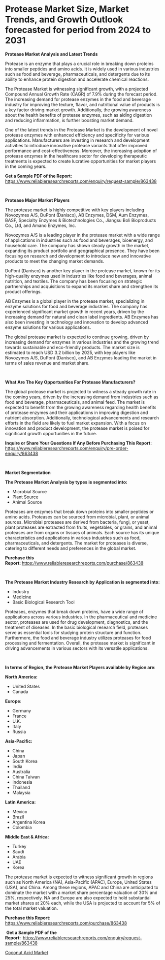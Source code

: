 <p><h1>Protease Market Size, Market Trends, and Growth Outlook forecasted for period from 2024 to 2031</h1></p><p><strong>Protease Market Analysis and Latest Trends</strong></p>
<p><p>Protease is an enzyme that plays a crucial role in breaking down proteins into smaller peptides and amino acids. It is widely used in various industries such as food and beverage, pharmaceuticals, and detergents due to its ability to enhance protein digestion and accelerate chemical reactions.</p><p>The Protease Market is witnessing significant growth, with a projected Compound Annual Growth Rate (CAGR) of 7.9% during the forecast period. The increasing demand for protease enzymes in the food and beverage industry for improving the texture, flavor, and nutritional value of products is a key factor driving market growth. Additionally, the growing awareness about the health benefits of protease enzymes, such as aiding digestion and reducing inflammation, is further boosting market demand.</p><p>One of the latest trends in the Protease Market is the development of novel protease enzymes with enhanced efficiency and specificity for various applications. Manufacturers are investing in research and development activities to introduce innovative protease variants that offer improved performance and cost-effectiveness. Moreover, the increasing adoption of protease enzymes in the healthcare sector for developing therapeutic treatments is expected to create lucrative opportunities for market players in the coming years.</p></p>
<p><strong>Get a Sample PDF of the Report:&nbsp;</strong> <a href="https://www.reliableresearchreports.com/enquiry/request-sample/863438">https://www.reliableresearchreports.com/enquiry/request-sample/863438</a></p>
<p>&nbsp;</p>
<p><strong>Protease Major Market Players</strong></p>
<p><p>The protease market is highly competitive with key players including Novozymes A/S, DuPont (Danisco), AB Enzymes, DSM, Aum Enzymes, BASF, Specialty Enzymes & Biotechnologies Co., Jiangsu Boli Bioproducts Co., Ltd, and Amano Enzymes, Inc.</p><p>Novozymes A/S is a leading player in the protease market with a wide range of applications in industries such as food and beverages, bioenergy, and household care. The company has shown steady growth in the market, expanding its product portfolio and geographical presence. They have been focusing on research and development to introduce new and innovative products to meet the changing market demands.</p><p>DuPont (Danisco) is another key player in the protease market, known for its high-quality enzymes used in industries like food and beverages, animal nutrition, and textiles. The company has been focusing on strategic partnerships and acquisitions to expand its market share and strengthen its product offerings.</p><p>AB Enzymes is a global player in the protease market, specializing in enzyme solutions for food and beverage industries. The company has experienced significant market growth in recent years, driven by the increasing demand for natural and clean label ingredients. AB Enzymes has also been investing in technology and innovation to develop advanced enzyme solutions for various applications.</p><p>The global protease market is expected to continue growing, driven by increasing demand for enzymes in various industries and the growing trend towards sustainable and eco-friendly products. The market size is estimated to reach USD 3.2 billion by 2025, with key players like Novozymes A/S, DuPont (Danisco), and AB Enzymes leading the market in terms of sales revenue and market share.</p></p>
<p>&nbsp;</p>
<p><strong>What Are The Key Opportunities For Protease Manufacturers?</strong></p>
<p><p>The global protease market is projected to witness a steady growth rate in the coming years, driven by the increasing demand from industries such as food and beverage, pharmaceuticals, and animal feed. The market is expected to benefit from the growing awareness regarding health benefits of protease enzymes and their applications in improving digestion and nutrient absorption. Additionally, technological advancements and research efforts in the field are likely to fuel market expansion. With a focus on innovation and product development, the protease market is poised for significant growth opportunities in the future.</p></p>
<p><strong>Inquire or Share Your Questions If Any Before Purchasing This Report:</strong> <a href="https://www.reliableresearchreports.com/enquiry/pre-order-enquiry/863438">https://www.reliableresearchreports.com/enquiry/pre-order-enquiry/863438</a></p>
<p>&nbsp;</p>
<p><strong>Market Segmentation</strong></p>
<p><strong>The Protease Market Analysis by types is segmented into:</strong></p>
<p><ul><li>Microbial Source</li><li>Plant Source</li><li>Animal Source</li></ul></p>
<p><p>Proteases are enzymes that break down proteins into smaller peptides or amino acids. Proteases can be sourced from microbial, plant, or animal sources. Microbial proteases are derived from bacteria, fungi, or yeast, plant proteases are extracted from fruits, vegetables, or grains, and animal proteases are from organs or tissues of animals. Each source has its unique characteristics and applications in various industries such as food, pharmaceuticals, and detergents. The market for proteases is diverse, catering to different needs and preferences in the global market.</p></p>
<p><strong>Purchase this Report:&nbsp;</strong><a href="https://www.reliableresearchreports.com/purchase/863438">https://www.reliableresearchreports.com/purchase/863438</a></p>
<p>&nbsp;</p>
<p><strong>The Protease Market Industry Research by Application is segmented into:</strong></p>
<p><ul><li>Industry</li><li>Medicine</li><li>Basic Biological Research Tool</li></ul></p>
<p><p>Proteases, enzymes that break down proteins, have a wide range of applications across various industries. In the pharmaceutical and medicine sector, proteases are used for drug development, diagnostics, and the treatment of diseases. In the basic biological research field, proteases serve as essential tools for studying protein structure and function. Furthermore, the food and beverage industry utilizes proteases for food processing and fermentation. Overall, the protease market is significant in driving advancements in various sectors with its versatile applications.</p></p>
<p>&nbsp;</p>
<p><strong>In terms of Region, the Protease Market Players available by Region are:</strong></p>
<p>
    <p> <strong> North America: </strong>
        <ul>
            <li>United States</li>
            <li>Canada</li>
        </ul>
        </p> 
    <p> <strong> Europe: </strong>
        <ul>
            <li>Germany</li>
            <li>France</li>
            <li>U.K.</li>
            <li>Italy</li>
            <li>Russia</li>
        </ul>
        </p> 
    <p> <strong> Asia-Pacific: </strong>
        <ul>
            <li>China</li>
            <li>Japan</li>
            <li>South Korea</li>
            <li>India</li>
            <li>Australia</li>
            <li>China Taiwan</li>
            <li>Indonesia</li>
            <li>Thailand</li>
            <li>Malaysia</li>
        </ul>
        </p> 
    <p> <strong> Latin America: </strong>
        <ul>
            <li>Mexico</li>
            <li>Brazil</li>
            <li>Argentina Korea</li>
            <li>Colombia</li>
        </ul>
        </p> 
    <p> <strong> Middle East & Africa: </strong>
        <ul>
            <li>Turkey</li>
            <li>Saudi</li>
            <li>Arabia</li>
            <li>UAE</li>
            <li>Korea</li>
        </ul>
    </p>
    </p>
<p><p>The protease market is expected to witness significant growth in regions such as North America (NA), Asia-Pacific (APAC), Europe, United States (USA), and China. Among these regions, APAC and China are anticipated to dominate the market with a market share percentage valuation of 30% and 25%, respectively. NA and Europe are also expected to hold substantial market shares at 20% each, while the USA is projected to account for 5% of the total market valuation.</p></p>
<p><strong>Purchase this Report: </strong><a href="https://www.reliableresearchreports.com/purchase/863438">https://www.reliableresearchreports.com/purchase/863438</a></p>
<p>&nbsp;<strong>Get a Sample PDF of the Report:&nbsp;&nbsp;</strong><a href="https://www.reliableresearchreports.com/enquiry/request-sample/863438">https://www.reliableresearchreports.com/enquiry/request-sample/863438</a></p>
<p><strong></strong></p>
<p><p><a href="https://eight-handstand-8fb.notion.site/Coconut-Acid-Market-Furnish-Information-about-Market-Size-Market-Share-Market-Dynamics-and-Projec-e69c80cf1ff24ba3947e85234a22ace9">Coconut Acid Market</a></p></p>